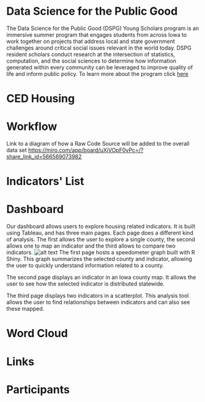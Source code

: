 # Data Science for the Public Good
The Data Science for the Public Good (DSPG) Young Scholars program is an immersive summer program that engages students from across Iowa to work together on projects that address local and state government challenges around critical social issues relevant in the world today. DSPG resident scholars conduct research at the intersection of statistics, computation, and the social sciences to determine how information generated within every community can be leveraged to improve quality of life and inform public policy. To learn more about the program click [here](https://dspg.iastate.edu/)
# CED Housing
# Workflow
Link to a diagram of how a Raw Code Source will be added to the overall data set <https://miro.com/app/board/uXjVOpF0yPc=/?share_link_id=566569073982>
# Indicators' List
# Dashboard
Our dashboard allows users to explore housing related indicators.  It is built using Tableau, and has three main pages. Each page does a different kind of analysis. The first allows the user to explore a single county, the second allows one to map an indicator and the third allows to compare two indicators. 
![alt text](https://github.com/DSPG-2022/CED-Housing/Images/home.png?raw=true)
The first page hosts a speedometer graph built with R Shiny. This graph summarizes the selected county and indicator, allowing the user to quickly understand information related to a county. 

The second page displays an indicator in an Iowa county map. It allows the user to see how the selected indicator is distributed statewide. 

The third page displays two indicators in a scatterplot. This analysis tool allows the user to find relationships between indicators and can also see these mapped.

# Word Cloud
# Links
# Participants
